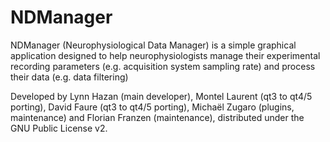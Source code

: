 NDManager
=========

NDManager (Neurophysiological Data Manager) is a simple graphical application designed to help neurophysiologists manage their experimental recording parameters (e.g. acquisition system sampling rate) and process their data (e.g. data filtering)

Developed by Lynn Hazan (main developer), Montel Laurent (qt3 to qt4/5 porting), David Faure (qt3 to qt4/5 porting), Michaël Zugaro (plugins, maintenance) and Florian Franzen (maintenance), distributed under the GNU Public License v2.
